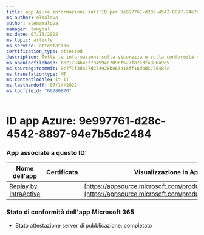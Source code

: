 ```yaml
---
title: app Azure informazioni sull'ID per 9e997761-d28c-4542-8897-94e7b5dc2484
ms.author: elmalova
author: elenamalova
manager: tonybal
ms.date: 07/13/2022
ms.topic: article
ms.service: attestation
certification_type: attested
description: Tutte le informazioni sulla sicurezza e sulla conformità disponibili per 9e997761-d28c-4542-8897-94e7b5dc2484.
ms.openlocfilehash: bb21784b43f704994d709cf527f87e3fa986a9d5
ms.sourcegitcommit: 0c7f7f3da27d274928b863a18ff16d4dc775487c
ms.translationtype: MT
ms.contentlocale: it-IT
ms.lasthandoff: 07/14/2022
ms.locfileid: "66780870"
---
```

# <a name="azure-app-id-9e997761-d28c-4542-8897-94e7b5dc2484"></a>ID app Azure: 9e997761-d28c-4542-8897-94e7b5dc2484


### <a name="apps-associated-with-this-id"></a>App associate a questo ID:
| **Nome dell'app** | **Certificata** | **Visualizzazione in AppSource** |
|--------------|---------------|-----------------------|
| [Replay by IntraActive](../forward/WA200004169.md) |  | [https://appsource.microsoft.com/product/office/WA200004169](https://appsource.microsoft.com/product/office/WA200004169) |

### <a name="microsoft-365-app-compliance-status"></a>Stato di conformità dell'app Microsoft 365
- Stato attestazione server di pubblicazione: completato
